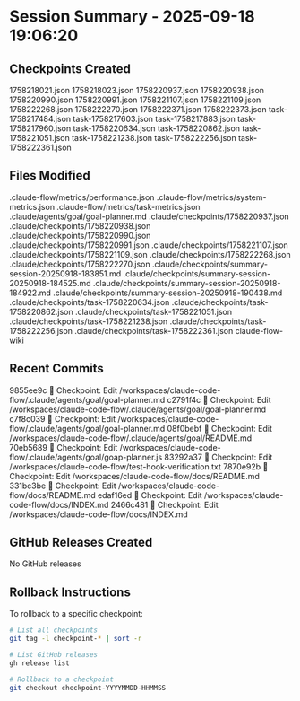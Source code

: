 # Session Summary - 2025-09-18 19:06:20

## Checkpoints Created
1758218021.json
1758218023.json
1758220937.json
1758220938.json
1758220990.json
1758220991.json
1758221107.json
1758221109.json
1758222268.json
1758222270.json
1758222371.json
1758222373.json
task-1758217484.json
task-1758217603.json
task-1758217883.json
task-1758217960.json
task-1758220634.json
task-1758220862.json
task-1758221051.json
task-1758221238.json
task-1758222256.json
task-1758222361.json

## Files Modified
.claude-flow/metrics/performance.json
.claude-flow/metrics/system-metrics.json
.claude-flow/metrics/task-metrics.json
.claude/agents/goal/goal-planner.md
.claude/checkpoints/1758220937.json
.claude/checkpoints/1758220938.json
.claude/checkpoints/1758220990.json
.claude/checkpoints/1758220991.json
.claude/checkpoints/1758221107.json
.claude/checkpoints/1758221109.json
.claude/checkpoints/1758222268.json
.claude/checkpoints/1758222270.json
.claude/checkpoints/summary-session-20250918-183851.md
.claude/checkpoints/summary-session-20250918-184525.md
.claude/checkpoints/summary-session-20250918-184922.md
.claude/checkpoints/summary-session-20250918-190438.md
.claude/checkpoints/task-1758220634.json
.claude/checkpoints/task-1758220862.json
.claude/checkpoints/task-1758221051.json
.claude/checkpoints/task-1758221238.json
.claude/checkpoints/task-1758222256.json
.claude/checkpoints/task-1758222361.json
claude-flow-wiki

## Recent Commits
9855ee9c 🔖 Checkpoint: Edit /workspaces/claude-code-flow/.claude/agents/goal/goal-planner.md
c2791f4c 🔖 Checkpoint: Edit /workspaces/claude-code-flow/.claude/agents/goal/goal-planner.md
c7f8c039 🔖 Checkpoint: Edit /workspaces/claude-code-flow/.claude/agents/goal/goal-planner.md
08f0bebf 🔖 Checkpoint: Edit /workspaces/claude-code-flow/.claude/agents/goal/README.md
70eb5689 🔖 Checkpoint: Edit /workspaces/claude-code-flow/.claude/agents/goal/goap-planner.js
83292a37 🔖 Checkpoint: Edit /workspaces/claude-code-flow/test-hook-verification.txt
7870e92b 🔖 Checkpoint: Edit /workspaces/claude-code-flow/docs/README.md
331bc3be 🔖 Checkpoint: Edit /workspaces/claude-code-flow/docs/README.md
edaf16ed 🔖 Checkpoint: Edit /workspaces/claude-code-flow/docs/INDEX.md
2466c481 🔖 Checkpoint: Edit /workspaces/claude-code-flow/docs/INDEX.md

## GitHub Releases Created
No GitHub releases

## Rollback Instructions
To rollback to a specific checkpoint:
```bash
# List all checkpoints
git tag -l checkpoint-* | sort -r

# List GitHub releases
gh release list

# Rollback to a checkpoint
git checkout checkpoint-YYYYMMDD-HHMMSS
```

